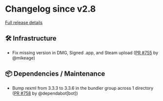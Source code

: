 # Changelog since v2.8

[Full release details](https://github.com/icosa-foundation/open-brush/compare/v2.8...37ec520ca3c604da0379cdd68125bd8144b4eedb)

## 🛠️ Infrastructure

- Fix missing version in DMG, Signed .app, and Steam upload ([PR #755](https://github.com/icosa-foundation/open-brush/pull/755) by @mikeage)


## 📦 Dependencies / Maintenance

- Bump rexml from 3.3.3 to 3.3.6 in the bundler group across 1 directory ([PR #758](https://github.com/icosa-foundation/open-brush/pull/758) by @dependabot[bot])





